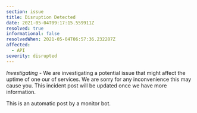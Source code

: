 ```yaml
---
section: issue
title: Disruption Detected
date: 2021-05-04T09:17:15.559911Z
resolved: true
informational: false
resolvedWhen: 2021-05-04T06:57:36.232287Z
affected:
  - API
severity: disrupted
---
```

*Investigating* - We are investigating a potential issue that might affect the uptime of one our of services. We are sorry for any inconvenience this may cause you. This incident post will be updated once we have more information.

This is an automatic post by a monitor bot.
        
